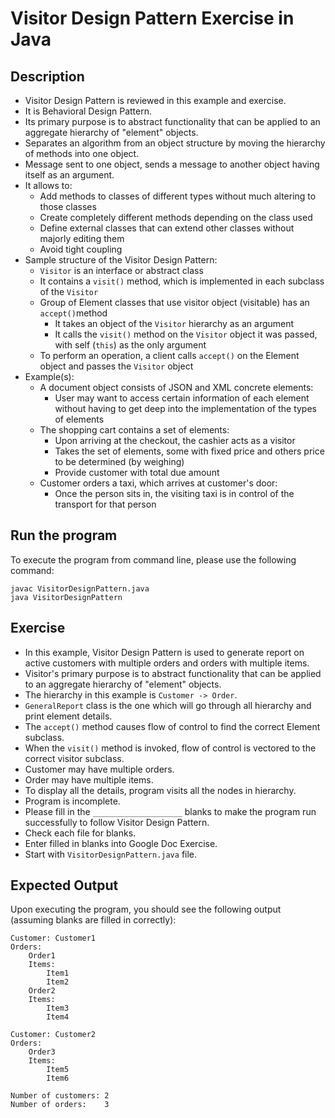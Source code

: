 # Visitor Design Pattern Exercise in Java

## Description
* Visitor Design Pattern is reviewed in this example and exercise.
* It is Behavioral Design Pattern.
* Its primary purpose is to abstract functionality that can be applied to an aggregate hierarchy of "element" objects.
* Separates an algorithm from an object structure by moving the hierarchy of methods into one object.
* Message sent to one object, sends a message to another object having itself as an argument.
* It allows to:
  * Add methods to classes of different types without much altering to those classes
  * Create completely different methods depending on the class used
  * Define external classes that can extend other classes without majorly editing them
  * Avoid tight coupling
* Sample structure of the Visitor Design Pattern:
  * `Visitor` is an interface or abstract class
  * It contains a `visit()` method, which is implemented in each subclass of the `Visitor`
  * Group of Element classes that use visitor object (visitable) has an `accept()`method
    * It takes an object of the `Visitor` hierarchy as an argument
    * It calls the `visit()` method on the `Visitor` object it was passed, with self (`this`) as the only argument
  * To perform an operation, a client calls `accept()` on the Element object and passes the `Visitor` object
* Example(s):
  * A document object consists of JSON and XML concrete elements:
    * User may want to access certain information of each element without having to get deep into the implementation of
    the types of elements
  * The shopping cart contains a set of elements:
    * Upon arriving at the checkout, the cashier acts as a visitor
    * Takes the set of elements, some with fixed price and others price to be determined (by weighing)
    * Provide customer with total due amount
  * Customer orders a taxi, which arrives at customer's door:
      * Once the person sits in, the visiting taxi is in control of the transport for that person

## Run the program
To execute the program from command line, please use the following command:

```
javac VisitorDesignPattern.java
java VisitorDesignPattern
```

## Exercise
* In this example, Visitor Design Pattern is used to generate report on active customers with multiple orders and orders
with multiple items. 
* Visitor's primary purpose is to abstract functionality that can be applied to an aggregate hierarchy of "element"
objects.
* The hierarchy in this example is `Customer -> Order`.
* `GeneralReport` class is the one which will go through all hierarchy and print element details.
* The `accept()` method causes flow of control to find the correct Element subclass.
* When the `visit()` method is invoked, flow of control is vectored to the correct visitor subclass.
* Customer may have multiple orders.
* Order may have multiple items.
* To display all the details, program visits all the nodes in hierarchy.
* Program is incomplete.
* Please fill in the `____________________`  blanks to make the program run successfully to follow Visitor Design
Pattern.
* Check each file for blanks.
* Enter filled in blanks into Google Doc Exercise.
* Start with `VisitorDesignPattern.java` file.

## Expected Output
Upon executing the program, you should see the following output (assuming blanks are filled in correctly):

```
Customer: Customer1
Orders:
    Order1
    Items:
        Item1
        Item2
    Order2
    Items:
        Item3
        Item4

Customer: Customer2
Orders:
    Order3
    Items:
        Item5
        Item6

Number of customers: 2
Number of orders:    3
```
